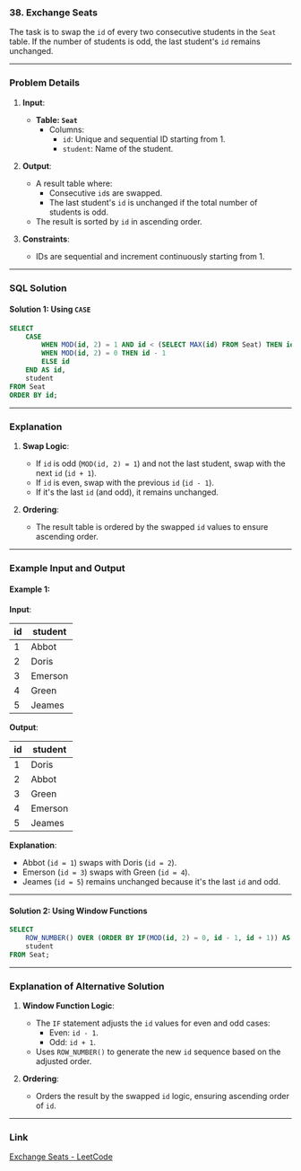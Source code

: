 ### 38. Exchange Seats

The task is to swap the `id` of every two consecutive students in the `Seat` table. If the number of students is odd, the last student's `id` remains unchanged.

---

### Problem Details

1. **Input**:
   - **Table: `Seat`**
     - Columns:
       - `id`: Unique and sequential ID starting from 1.
       - `student`: Name of the student.

2. **Output**:
   - A result table where:
     - Consecutive `id`s are swapped.
     - The last student's `id` is unchanged if the total number of students is odd.
   - The result is sorted by `id` in ascending order.

3. **Constraints**:
   - IDs are sequential and increment continuously starting from 1.

---

### SQL Solution

#### Solution 1: Using `CASE`

```sql
SELECT 
    CASE
        WHEN MOD(id, 2) = 1 AND id < (SELECT MAX(id) FROM Seat) THEN id + 1
        WHEN MOD(id, 2) = 0 THEN id - 1
        ELSE id
    END AS id,
    student
FROM Seat
ORDER BY id;
```

---

### Explanation

1. **Swap Logic**:
   - If `id` is odd (`MOD(id, 2) = 1`) and not the last student, swap with the next `id` (`id + 1`).
   - If `id` is even, swap with the previous `id` (`id - 1`).
   - If it's the last `id` (and odd), it remains unchanged.

2. **Ordering**:
   - The result table is ordered by the swapped `id` values to ensure ascending order.

---

### Example Input and Output

#### Example 1:

**Input**:

| id | student  |
|----|----------|
| 1  | Abbot    |
| 2  | Doris    |
| 3  | Emerson  |
| 4  | Green    |
| 5  | Jeames   |

**Output**:

| id | student  |
|----|----------|
| 1  | Doris    |
| 2  | Abbot    |
| 3  | Green    |
| 4  | Emerson  |
| 5  | Jeames   |

**Explanation**:
- Abbot (`id = 1`) swaps with Doris (`id = 2`).
- Emerson (`id = 3`) swaps with Green (`id = 4`).
- Jeames (`id = 5`) remains unchanged because it's the last `id` and odd.

---

#### Solution 2: Using Window Functions

```sql
SELECT 
    ROW_NUMBER() OVER (ORDER BY IF(MOD(id, 2) = 0, id - 1, id + 1)) AS id,
    student
FROM Seat;
```

---

### Explanation of Alternative Solution

1. **Window Function Logic**:
   - The `IF` statement adjusts the `id` values for even and odd cases:
     - Even: `id - 1`.
     - Odd: `id + 1`.
   - Uses `ROW_NUMBER()` to generate the new `id` sequence based on the adjusted order.

2. **Ordering**:
   - Orders the result by the swapped `id` logic, ensuring ascending order of `id`.

---

### Link

[Exchange Seats - LeetCode](https://leetcode.com/problems/exchange-seats/)
